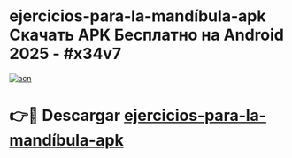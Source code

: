 # ejercicios-para-la-mandíbula-apk Скачать APK Бесплатно на Android 2025 - #x34v7

[![acn](https://github.com/user-attachments/assets/0f9c940e-d8b0-45ae-aac7-cd30a18b3e1c)](https://apps.freeplayer.one?title=ejercicios-para-la-mandíbula-apk&ref=9RF)

# 👉🔴 Descargar [ejercicios-para-la-mandíbula-apk](https://apps.freeplayer.one?title=ejercicios-para-la-mandíbula-apk&ref=9RF)